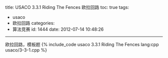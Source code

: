 title: USACO 3.3.1 Riding The Fences 欧拉回路
toc: true
tags:
  - usaco
  - 欧拉回路
categories:
  - 算法竞赛
id: 1444
date: 2012-07-14 10:48:26
---

欧拉回路，模板题
{% include_code usaco 3.3.1 Riding The Fences lang:cpp usaco/3-3-1.cpp %}